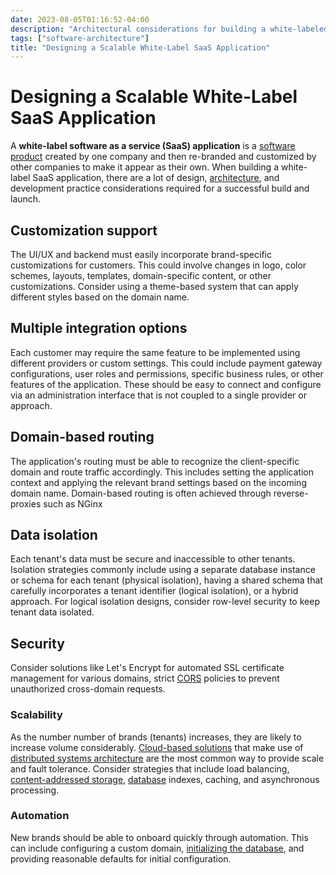 ```yaml
---
date: 2023-08-05T01:16:52-04:00
description: "Architectural considerations for building a white-labeled SaaS application"
tags: ["software-architecture"]
title: "Designing a Scalable White-Label SaaS Application"
---
```


# Designing a Scalable White-Label SaaS Application

A **white-label software as a service (SaaS) application** is a [software](software-engineering.md) [product](product-management.md) created by one company and then re-branded and customized by other companies to make it appear as their own. When building a white-label SaaS application, there are a lot of design, [architecture](software-architecture.md), and development practice considerations required for a successful build and launch.

## Customization support

The UI/UX and backend must easily incorporate brand-specific customizations for customers. This could involve changes in logo, color schemes, layouts, templates, domain-specific content, or other customizations. Consider using a theme-based system that can apply different styles based on the domain name.

## Multiple integration options

Each customer may require the same feature to be implemented using different providers or custom settings. This could include payment gateway configurations, user roles and permissions, specific business rules, or other features of the application. These should be easy to connect and configure via an administration interface that is not coupled to a single provider or approach.

## Domain-based routing

The application's routing must be able to recognize the client-specific domain and route traffic accordingly. This includes setting the application context and applying the relevant brand settings based on the incoming domain name. Domain-based routing is often achieved through reverse-proxies such as NGinx

## Data isolation

Each tenant's data must be secure and inaccessible to other tenants. Isolation strategies commonly include using a separate database instance or schema for each tenant (physical isolation), having a shared schema that carefully incorporates a tenant identifier (logical isolation), or a hybrid approach. For logical isolation designs, consider row-level security to keep tenant data isolated.

## Security

Consider solutions like Let's Encrypt for automated SSL certificate management for various domains, strict [CORS](cors.md) policies to prevent unauthorized cross-domain requests.

### Scalability

As the number number of brands (tenants) increases, they are likely to increase volume considerably. [Cloud-based solutions](cloud-platforms.md) that make use of [distributed systems architecture](distributed-systems.md) are the most common way to provide scale and fault tolerance. Consider strategies that include load balancing, [content-addressed storage](content-addressed-storage.md), [database](databases.md) indexes, caching, and asynchronous processing.

### Automation

New brands should be able to onboard quickly through automation. This can include configuring a custom domain, [initializing the database](database-as-code.md), and providing reasonable defaults for initial configuration.
